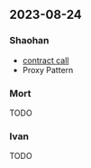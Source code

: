 ## 2023-08-24

### Shaohan

- [contract call](../docs/contract-all.md)
- Proxy Pattern

### Mort 

TODO

### Ivan

TODO
